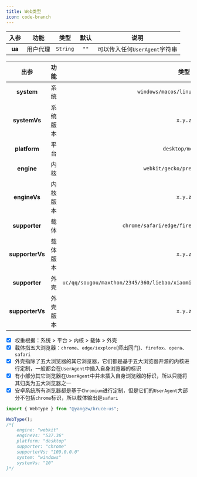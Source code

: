 ```yaml
---
title: Web类型
icon: code-branch
---
```


入参|功能|类型|默认|说明
:-:|:-:|:-:|:-:|-
**ua**|用户代理|`String`|`""`|可以传入任何`UserAgent`字符串

出参|功能|类型
:-:|:-:|:-:
**system**|系统|`windows/macos/linux/android/ios`
**systemVs**|系统版本|`x.y.z`
**platform**|平台|`desktop/mobile`
**engine**|内核|`webkit/gecko/presto/trident`
**engineVs**|内核版本|`x.y.z`
**supporter**|载体|`chrome/safari/edge/firefox/opera/iexplore`
**supporterVs**|载体版本|`x.y.z`
**supporter**|外壳|`uc/qq/sougou/maxthon/2345/360/liebao/xiaomi/huawei/oppo/vivo/wechat/baidu/toutiao`
**supporterVs**|外壳版本|`x.y.z`

- [x] 权重根据：系统 > 平台 > 内核 > 载体 > 外壳
- [x] 载体指五大浏览器：`chrome`、`edge/iexplore`(师出同门)、`firefox`、`opera`、`safari`
- [x] 外壳指除了五大浏览器的其它浏览器，它们都是基于五大浏览器开源的内核进行定制，一般都会在`UserAgent`中插入自身浏览器的标识
- [x] 有小部分其它浏览器在`UserAgent`中并未插入自身浏览器的标识，所以只能将其归类为五大浏览器之一
- [x] 安卓系统所有浏览器都是基于`Chromium`进行定制，但是它们的`UserAgent`大部分不包括`chrome`标识，所以载体输出是`safari`

```js
import { WebType } from "@yangzw/bruce-us";

WebType();
/*{
	engine: "webkit"
	engineVs: "537.36"
	platform: "desktop"
	supporter: "chrome"
	supporterVs: "109.0.0.0"
	system: "windows"
	systemVs: "10"
}*/
```